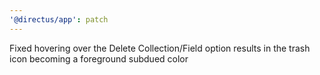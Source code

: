 ```yaml
---
'@directus/app': patch
---
```


Fixed hovering over the Delete Collection/Field option results in the trash icon becoming a foreground subdued color

